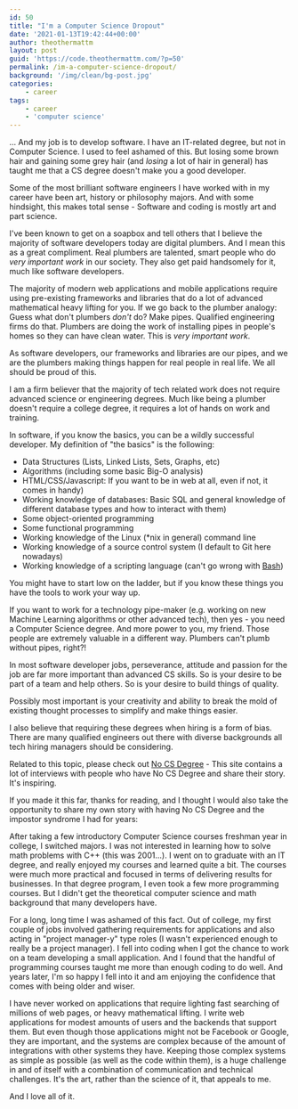 ```yaml
---
id: 50
title: "I'm a Computer Science Dropout"
date: '2021-01-13T19:42:44+00:00'
author: theothermattm
layout: post
guid: 'https://code.theothermattm.com/?p=50'
permalink: /im-a-computer-science-dropout/
background: '/img/clean/bg-post.jpg'
categories:
    - career
tags:
    - career
    - 'computer science'
---
```


<!-- wp:paragraph -->
<p>... And my job is to develop software. I have an IT-related degree, but not in Computer Science.  I used to feel ashamed of this.  But losing some brown hair and gaining some grey hair (and <em>losing</em> a lot of hair in general) has taught me that a CS degree doesn't make you a good developer.</p>
<!-- /wp:paragraph -->

<!-- wp:paragraph -->
<p>Some of the most brilliant software engineers I have worked with in my career have been art, history or philosophy majors.  And with some hindsight, this makes total sense - Software and coding is mostly art and part science.  </p>
<!-- /wp:paragraph -->

<!-- wp:paragraph -->
<p>I've been known to get on a soapbox and tell others that I believe the majority of software developers today are digital plumbers.  And I mean this as a great compliment.  Real plumbers are talented, smart people who do <em>very important work</em> in our society.  They also get paid handsomely for it, much like software developers.</p>
<!-- /wp:paragraph -->

<!-- wp:paragraph -->
<p>The majority of modern web applications and mobile applications require using pre-existing frameworks and libraries that do a lot of advanced mathematical heavy lifting for you.  If we go back to the plumber analogy:  Guess what don't plumbers <em>don't</em> do? Make pipes. Qualified engineering firms do that. Plumbers are doing the work of installing pipes in people's homes so they can have clean water. This is <em>very important work</em>.</p>
<!-- /wp:paragraph -->

<!-- wp:paragraph -->
<p>As software developers, our frameworks and libraries are our pipes, and we are the plumbers making things happen for real people in real life.  We all should be proud of this.</p>
<!-- /wp:paragraph -->

<!-- wp:paragraph -->
<p>I am a firm believer that the majority of tech related work does not require advanced science or engineering degrees.  Much like being a plumber doesn't require a college degree, it requires a lot of hands on work and training.  </p>
<!-- /wp:paragraph -->

<!-- wp:paragraph -->
<p>In software, if you know the basics, you can be a wildly successful developer.  My definition of "the basics" is the following:</p>
<!-- /wp:paragraph -->

<!-- wp:list -->
<ul><li>Data Structures (Lists, Linked Lists, Sets, Graphs, etc)</li><li>Algorithms (including some basic Big-O analysis)</li><li>HTML/CSS/Javascript:  If you want to be in web at all, even if not, it comes in handy)</li><li>Working knowledge of databases: Basic SQL and general knowledge of different database types and how to interact with them)</li><li>Some object-oriented programming</li><li>Some functional programming</li><li>Working knowledge of the Linux (*nix in general) command line</li><li>Working knowledge of a source control system (I default to Git here nowadays)</li><li>Working knowledge of a scripting language (can't go wrong with <a href="http://robertmuth.blogspot.com/2012/08/better-bash-scripting-in-15-minutes.html">Bash</a>)</li></ul>
<!-- /wp:list -->

<!-- wp:paragraph -->
<p>You might have to start low on the ladder, but if you know these things you have the tools to work your way up. </p>
<!-- /wp:paragraph -->

<!-- wp:paragraph -->
<p>If you want to work for a technology pipe-maker (e.g. working on new Machine Learning algorithms or other advanced tech), then yes - you need a Computer Science degree.  And more power to you, my friend.  Those people are extremely valuable in a different way.  Plumbers can't plumb without pipes, right?!</p>
<!-- /wp:paragraph -->

<!-- wp:paragraph -->
<p>In most software developer jobs, perseverance, attitude and passion for the job are far more important than advanced CS skills.  So is your desire to be part of a team and help others.  So is your desire to build things of quality.</p>
<!-- /wp:paragraph -->

<!-- wp:paragraph -->
<p>Possibly most important is your creativity and ability to break the mold of existing thought processes to simplify and make things easier.</p>
<!-- /wp:paragraph -->

<!-- wp:paragraph -->
<p>I also believe that requiring these degrees when hiring is a form of bias.  There are many qualified engineers out there with diverse backgrounds all tech hiring managers should be considering.</p>
<!-- /wp:paragraph -->

<!-- wp:paragraph -->
<p>Related to this topic, please check out <a rel="noreferrer noopener" href="https://www.nocsdegree.com/" target="_blank">No CS Degree</a> - This site contains a lot of interviews with people who have No CS Degree and share their story. It's inspiring.</p>
<!-- /wp:paragraph -->

<!-- wp:paragraph -->
<p>If you made it this far, thanks for reading, and I thought I would also take the opportunity to share my own story with having No CS Degree and the impostor syndrome I had for years:</p>
<!-- /wp:paragraph -->

<!-- wp:paragraph -->
<p>After taking a few introductory Computer Science courses freshman year in college, I switched majors. I was not interested in learning how to solve math problems with C++ (this was 2001...). I went on to graduate with an IT degree, and really enjoyed my courses and learned quite a bit. The courses were much more practical and focused in terms of delivering results for businesses. In that degree program, I even took a few more programming courses. But I didn't get the theoretical computer science and math background that many developers have.</p>
<!-- /wp:paragraph -->

<!-- wp:paragraph -->
<p>For a long, long time I was ashamed of this fact. Out of college, my first couple of jobs involved gathering requirements for applications and also acting in "project manager-y" type roles (I wasn't experienced enough to really be a project manager). I fell into coding when I got the chance to work on a team developing a small application. And I found that the handful of programming courses taught me more than enough coding to do well.  And years later, I'm so happy I fell into it and am enjoying the confidence that comes with being older and wiser.</p>
<!-- /wp:paragraph -->

<!-- wp:paragraph -->
<p>I have never worked on applications that require lighting fast searching of millions of web pages, or heavy mathematical lifting. I write web applications for modest amounts of users and the backends that support them. But even though those applications might not be Facebook or Google, they are important, and the systems are complex because of the amount of integrations with other systems they have.   Keeping those complex systems as simple as possible (as well as the code within them), is a huge challenge in and of itself with a combination of communication and technical challenges.  It's the art, rather than the science of it, that appeals to me.</p>
<!-- /wp:paragraph -->

<!-- wp:paragraph -->
<p>And I love all of it.</p>
<!-- /wp:paragraph -->

<!-- wp:paragraph -->
<p></p>
<!-- /wp:paragraph -->